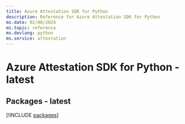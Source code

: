```yaml
---
title: Azure Attestation SDK for Python
description: Reference for Azure Attestation SDK for Python
ms.date: 02/08/2024
ms.topic: reference
ms.devlang: python
ms.service: attestation
---
```

# Azure Attestation SDK for Python - latest
## Packages - latest
[!INCLUDE [packages](attestation-index.md)]
